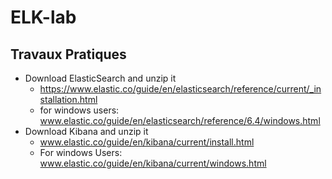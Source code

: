 # ELK-lab

## Travaux Pratiques

- Download ElasticSearch and unzip it
  - https://www.elastic.co/guide/en/elasticsearch/reference/current/_installation.html
  - for windows users: www.elastic.co/guide/en/elasticsearch/reference/6.4/windows.html
- Download Kibana and unzip it
  - www.elastic.co/guide/en/kibana/current/install.html
  - For windows Users: www.elastic.co/guide/en/kibana/current/windows.html
  
  
  

